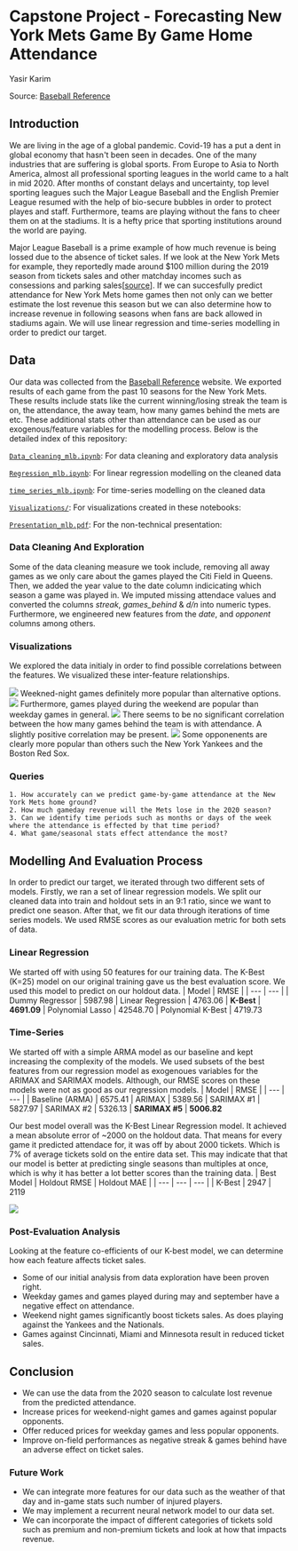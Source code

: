# Capstone Project - Forecasting New York Mets Game By Game Home Attendance
Yasir Karim

Source: [Baseball Reference](https://www.baseball-reference.com/teams/NYM/2020.shtml)

## Introduction
We are living in the age of a global pandemic. Covid-19 has a put a dent in global economy that hasn't been seen in decades. One of the many industries that are suffering is global sports. From Europe to Asia to North America, almost all professional sporting leagues in the world came to a halt in mid 2020. After months of constant delays and uncertainty, top level sporting leagues such the Major League Baseball and the English Premier League resumed with the help of bio-secure bubbles in order to protect playes and staff. Furthermore, teams are playing without the fans to cheer them on at the stadiums. It is a hefty price that sporting institutions around the world are paying.

Major League Baseball is a prime example of how much revenue is being lossed due to the absence of ticket sales. If we look at the New York Mets for example, they reportedly made around $100 million during the 2019 season from tickets sales and other matchday incomes such as consessions and parking sales[[source](https://www.forbes.com/teams/new-york-mets/?sh=642da0253215)]. If we can succesfully predict attendance for New York Mets home games then not only can we better estimate the lost revenue this season but we can also determine how to increase revenue in following seasons when fans are back allowed in stadiums again. We will use linear regression and time-series modelling in order to predict our target.

## Data
Our data was collected from the [Baseball Reference](https://www.baseball-reference.com) website. We exported results of each game from the past 10 seasons for the New York Mets. These results include stats like the current winning/losing streak the team is on, the attendance, the away team, how many games behind the mets are etc. These additional stats other than attendance can be used as our exogenous/feature variables for the modelling process. Below is the detailed index of this repository:

[`Data_cleaning_mlb.ipynb`](https://github.com/ykfarhan/forecasting-nymets-attendance/blob/main/Data_cleaning_mlb.ipynb): For data cleaning and exploratory data analysis

[`Regression_mlb.ipynb`](https://github.com/ykfarhan/forecasting-nymets-attendance/blob/main/Regression_mlb.ipynb): For linear regression modelling on the cleaned data 

[`time_series_mlb.ipynb`](https://github.com/ykfarhan/forecasting-nymets-attendance/blob/main/time_series_mlb.ipynb): For time-series modelling on the cleaned data

[`Visualizations/`](https://github.com/ykfarhan/forecasting-nymets-attendance/tree/main/Visualizations): For visualizations created in these notebooks:

[`Presentation_mlb.pdf`](https://github.com/ykfarhan/forecasting-nymets-attendance/blob/main/Presentation_mlb.pdf): For the non-technical presentation:

### Data Cleaning And Exploration
Some of the data cleaning measure we took include, removing all away games as we only care about the games played the Citi Field in Queens. Then, we added the year value to the date column indicicating which season a game was played in. We imputed missing attendace values and converted the columns _streak_, _games_behind_ & _d/n_ into numeric types. Furthermore, we engineered new features from the _date_, and _opponent_ columns among others.

### Visualizations
We explored the data initialy in order to find possible correlations between the features. We visualized these inter-feature relationships.

<img src="https://github.com/ykfarhan/forecasting-nymets-attendance/blob/main/Visualizations/weekend_night_games.png">
Weekned-night games definitely more popular than alternative options.
<img src="https://github.com/ykfarhan/forecasting-nymets-attendance/blob/main/Visualizations/avg_attendance_daily.png">
Furthermore, games played during the weekend are popular than weekday games in general.
<img src="https://github.com/ykfarhan/forecasting-nymets-attendance/blob/main/Visualizations/attendance_x_games_behind.png">
There seems to be no significant correlation between the how many games behind the team is with attendance. A slightly positive correlation may be present.
<img src="https://github.com/ykfarhan/forecasting-nymets-attendance/blob/main/Visualizations/avg_attendance_by_team.png">
Some opponenents are clearly more popular than others such the New York Yankees and the Boston Red Sox.

### Queries
```
1. How accurately can we predict game-by-game attendance at the New York Mets home ground?
2. How much gameday revenue will the Mets lose in the 2020 season?
3. Can we identify time periods such as months or days of the week where the attendance is effected by that time period?
4. What game/seasonal stats effect attendance the most?
```

## Modelling And Evaluation Process

In order to predict our target, we iterated through two different sets of models. Firstly, we ran a set of linear regression models. We split our cleaned data into train and holdout sets in an 9:1 ratio, since we want to predict one season. After that, we fit our data through iterations of time series models. We used RMSE scores as our evaluation metric for both sets of data.
### Linear Regression
We started off with using 50 features for our training data. The K-Best (K=25) model on our original training gave us the best evaluation score. We used this model to predict on our holdout data.
| Model | RMSE |
| --- | --- |
| Dummy Regressor | 5987.98
| Linear Regression | 4763.06
| **K-Best** | **4691.09**
| Polynomial Lasso | 42548.70
| Polynomial K-Best | 4719.73

### Time-Series 
We started off with a simple ARMA model as our baseline and kept increasing the complexity of the models. We used subsets of the best features from our regression model as exogenoues variables for the ARIMAX and SARIMAX models. Although, our RMSE scores on these models were not as good as our regression models.
| Model | RMSE |
| --- | --- |
| Baseline (ARMA) | 6575.41
| ARIMAX | 5389.56
| SARIMAX #1 | 5827.97
| SARIMAX #2 | 5326.13
| **SARIMAX #5** | **5006.82**

Our best model overall was the K-Best Linear Regression model. It achieved a mean absolute error of ~2000 on the holdout data. That means for every game it predicted attendace for, it was off by about 2000 tickets. Which is 7% of average tickets sold on the entire data set. This may indicate that that our model is better at predicting single seasons than multiples at once, which is why it has better a lot better scores than the training data.
| Best Model | Holdout RMSE | Holdout MAE |
| --- | --- | --- |
| K-Best | 2947 | 2119

<img src="https://github.com/ykfarhan/forecasting-nymets-attendance/blob/main/Visualizations/feature_imp_kbest.png">

### Post-Evaluation Analysis
Looking at the feature co-efficients of our K-best model, we can determine how each feature affects ticket sales.

* Some of our initial analysis from data exploration have been proven right.
* Weekday games and games played during may and september have a negative effect on attendance.
* Weekend night games significantly boost tickets sales. As does playing against the Yankees and the Nationals.
* Games against Cincinnati, Miami and Minnesota result in reduced ticket sales.

## Conclusion
* We can use the data from the 2020 season to calculate lost revenue from the predicted attendance.
* Increase prices for weekend-night games and games against popular opponents.
* Offer reduced prices for weekday games and less popular opponents.
* Improve on-field performances as negative streak & games behind have an adverse effect on ticket sales.

### Future Work
* We can integrate more features for our data such as the weather of that day and in-game stats such number of injured players.
* We may implement a recurrent neural network model to our data set.
* We can incorporate the impact of different categories of tickets sold such as premium and non-premium tickets and look at how that impacts revenue.
